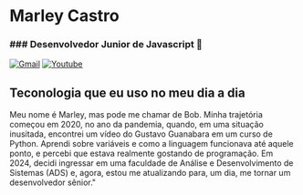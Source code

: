 <h1> Marley Castro </h1>

<h3> ### Desenvolvedor Junior de Javascript 🤙</h3>

[![Gmail](https://img.shields.io/badge/Gmail-D14836?style=for-the-badge&logo=gmail&logoColor=white)](marleynascimento978@gmail.com) 
[![Youtube](https://img.shields.io/badge/YouTube-FF0000?style=for-the-badge&logo=youtube&logoColor=white)](https://www.youtube.com/@MarleyCastro_1) 


## Teconologia que eu uso no meu dia a dia
Meu nome é Marley, mas pode me chamar de Bob. Minha trajetória começou em 2020, no ano da pandemia, quando, em uma situação inusitada, encontrei um vídeo do Gustavo Guanabara em um curso de Python. Aprendi sobre variáveis e como a linguagem funcionava até aquele ponto, e percebi que estava realmente gostando de programação. Em 2024, decidi ingressar em uma faculdade de Análise e Desenvolvimento de Sistemas (ADS) e, agora, estou me atualizando para, um dia, me tornar um desenvolvedor sênior."
